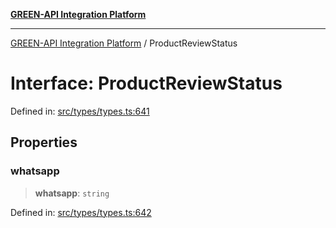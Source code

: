 [**GREEN-API Integration Platform**](../README.md)

***

[GREEN-API Integration Platform](../globals.md) / ProductReviewStatus

# Interface: ProductReviewStatus

Defined in: [src/types/types.ts:641](https://github.com/green-api/greenapi-integration/blob/63683bb8d19b76d9e4ce6bd0a8121d8d2cf428af/src/types/types.ts#L641)

## Properties

### whatsapp

> **whatsapp**: `string`

Defined in: [src/types/types.ts:642](https://github.com/green-api/greenapi-integration/blob/63683bb8d19b76d9e4ce6bd0a8121d8d2cf428af/src/types/types.ts#L642)
